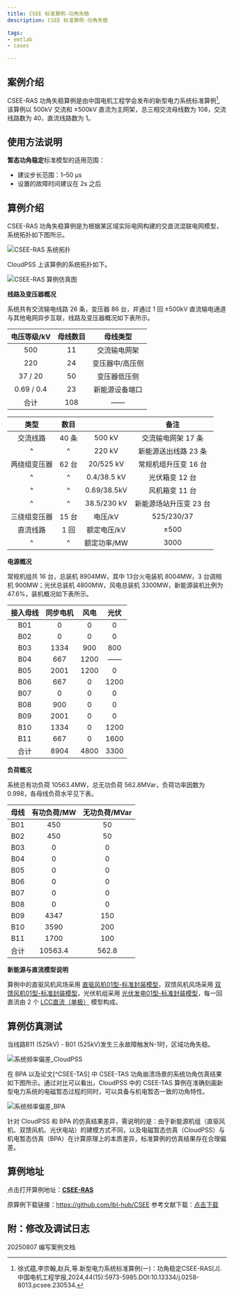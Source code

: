 ```yaml
---
title: CSEE 标准算例-功角失稳
description: CSEE 标准算例-功角失稳

tags:
- emtlab
- cases

---
```


<!-- import DocCardList from '@theme/DocCardList';

<DocCardList /> -->

## 案例介绍
CSEE-RAS 功角失稳算例是由中国电机工程学会发布的新型电力系统标准算例[^CSEE-RAS], 该算例以 500kV 交流和 ±500kV 直流为主网架，总三相交流母线数为 108，交流线路数为 40，直流线路数为 1。


## 使用方法说明
**暂态功角稳定**标准模型的适用范围：
   + 建议步长范围：1–50 μs  
   + 设置的故障时间建议在 2s 之后  

## 算例介绍
CSEE-RAS 功角失稳算例是为根据某区域实际电网构建的交直流混联电网模型，系统拓扑如下图所示。

![CSEE-RAS 系统拓扑](./topology_of_csee_tas_main_grid.png "CSEE-RAS 系统拓扑")

CloudPSS 上该算例的系统拓扑如下。

![CSEE-RAS 算例仿真图](./csee_tas_main_grid_in_cloudpss.png "CSEE-RAS 算例仿真图")

**线路及变压器概况**

系统共有交流输电线路 26 条，变压器 86 台，并通过 1 回 ±500kV 直流输电通道与其他电网异步互联，线路及变压器概况如下表所示。

| 电压等级/kV  | 母线数目 | 母线类型 |
|:------: |:----: |:----------:|
| 500 | 11 | 交流输电网架 |
| 220 | 24 | 变压器中/高压侧 |
| 37 / 20  | 50 | 变压器低压侧 |
| 0.69 / 0.4 | 23| 新能源设备端口 |
| 合计 | 108| —— |

| 类型  | 数目 |   | 备注 |
|:----: |:----:|:---:|:----:|
| 交流线路 | 40 条 | 500 kV | 交流输电网架 17 条 |
| ^ | ^ | 220 kV  | 新能源送出线路 23 条 |
| 两绕组变压器 | 62 台 | 20/525 kV | 常规机组升压变 16 台 |
| ^ | ^ | 0.4/38.5 kV | 光伏箱变 12 台 |
| ^ | ^ | 0.69/38.5kV | 风机箱变 11 台 |
| ^ | ^ | 38.5/230 kV | 新能源场站升压变 23 台 |
| 三绕组变压器 | 15 台 | 电压/kV | 525/230/37 |
| 直流线路 | 1 回 | 额定电压/kV | ±500 |
| ^ | ^ | 额定功率/MW  | 3000 |


**电源概况**

常规机组共 16 台，总装机 8904MW，其中 13台火电装机 8004MW，3 台调相机 900MW；光伏总装机 4800MW，风电总装机 3300MW，新能源装机比例为 47.6%，装机概况如下表所示。

| 接入母线  | 同步电机  |  风电   | 光伏 |
|:------: |:----:|:-------:|:------:|
| B01 | 0  | 0 | 0 |
| B02 | 0  | 0 | 0 |
| B03 | 1334  | 900 | 800 |
| B04 | 667  | 1200 | —— |
| B05 | 2001  | 1200 | 0 |
| B06 | 667  | 0 | 1200 |
| B07 | 0  | 0 | 0 |
| B08 | 900  | 0 | 0 |
| B09 | 2001  | 0 | 0 |
| B10 | 1334  | 0 | 1200 |
| B11 | 667  | 0 | 1600 |
| 合计 | 8904  | 4800 | 3300 |

**负荷概况**

系统总有功负荷 10563.4MW，总无功负荷 562.8MVar，负荷功率因数为 0.998，各母线负荷水平见下表。

| 母线  | 有功负荷/MW | 无功负荷/MVar |
|:------: |:----:|:-------:|
| B01 | 450 | 50 |
| B02 | 450 | 50 |
| B03 | 0 | 0 |
| B04 | 0 | 0 |
| B05 | 0 | 0 |
| B06 | 0 | 0 |
| B07 | 0 | 0 |
| B08 | 0 | 0 |
| B09 | 4347 | 150 |
| B10 | 3590 | 200 |
| B11 | 1700 | 100 |
| 合计 | 10563.4  | 562.8 |

**新能源与直流模型说明**

算例中的直驱风机风场采用 [直驱风机01型-标准封装模型](../../../10-typical-cases/20-wind-power-system/30-wtg_pmsg_f/10-wtg_pmsg_01-avm-stdm-v2/index.md)，双馈风机风场采用 [双馈风机01型-标准封装模型](../../../10-typical-cases/20-wind-power-system/40-wtg_dfig_f/10-wtg_dfig_01-avm-stdm-v1/index.md)，光伏机组采用 [光伏发电01型-标准封装模型](../../../10-typical-cases/30-photovoltaic-power-system/30-pvs_f/10-pvs_01-avm-stdm-v1/index.md)，每一回直流由 2 个 [LCC直流（单极）](../../../../../documents/software/20-emtlab/110-component-library/30-dc-modules/10-dc-electrical-modules/20-DCLine_sp/index.md) 模型构成。



## 算例仿真测试


当线路B11 (525kV) - B01 (525kV)发生三永故障触发N-1时，区域功角失稳。

![系统频率偏差_CloudPSS](./cloudpss_tas.png "系统频率偏差_CloudPSS")

在 BPA 以及论文[^CSEE-TAS] 中 CSEE-TAS 功角崩溃场景的系统功角仿真结果如下图所示。通过对比可以看出，CloudPSS 中的 CSEE-TAS 算例在准确刻画新型电力系统的电磁暂态过程的同时，可以具备与机电暂态一致的功角特性。


![系统频率偏差_BPA](./bpa_tas.png "系统频率偏差_BPA")

针对 CloudPSS 和 BPA 的仿真结果差异，需说明的是：由于新能源机组（直驱风机、双馈风机、光伏电站）的建模方式不同，以及电磁暂态仿真（CloudPSS）与机电暂态仿真（BPA）在计算原理上的本质差异，标准算例的仿真结果存在合理偏差。

## 算例地址
点击打开算例地址：[**CSEE-RAS**](http://cloudpss-calculate.local.ddns.cloudpss.net/model/open-cloudpss/CSEE-RAS-std-v1b1)


[^CSEE-RAS]:徐式蕴,李宗翰,赵兵,等.新型电力系统标准算例(一)：功角稳定CSEE-RAS[J].中国电机工程学报,2024,44(15):5973-5985.DOI:10.13334/j.0258-8013.pcsee.230534.

原算例下载链接：https://github.com/lbl-hub/CSEE
参考文献下载：[点击下载](./_新型电力系统标准算例(一)：功角稳定CSEE-RAS.pdf)

## 附：修改及调试日志
20250807 编写案例文档  